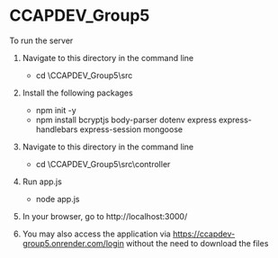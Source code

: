 # CCAPDEV_Group5

To run the server
  
1. Navigate to this directory in the command line
   - cd \CCAPDEV_Group5\src

2. Install the following packages
    - npm init -y
    - npm install bcryptjs body-parser dotenv express express-handlebars express-session mongoose

3. Navigate to this directory in the command line
   - cd \CCAPDEV_Group5\src\controller
     
4. Run app.js
    - node app.js

5. In your browser, go to http://localhost:3000/
6. You may also access the application via https://ccapdev-group5.onrender.com/login without the need to download the files
